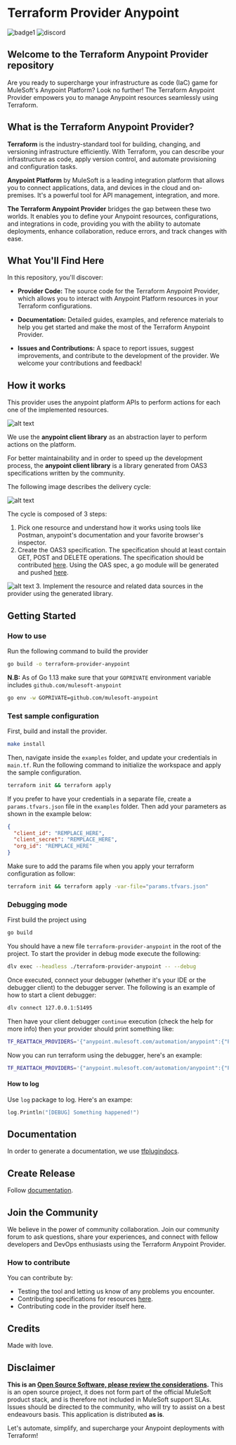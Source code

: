 # Terraform Provider Anypoint

![badge1](https://img.shields.io/badge/Terraform->=1.0.x-blue)
![discord](https://img.shields.io/badge/Discord-7289DA?style=for-the-badge&logo=discord&logoColor=white)

## Welcome to the Terraform Anypoint Provider repository

Are you ready to supercharge your infrastructure as code (IaC) game for MuleSoft's Anypoint Platform? Look no further! The Terraform Anypoint Provider empowers you to manage Anypoint resources seamlessly using Terraform.

## What is the Terraform Anypoint Provider?

**Terraform** is the industry-standard tool for building, changing, and versioning infrastructure efficiently. With Terraform, you can describe your infrastructure as code, apply version control, and automate provisioning and configuration tasks.

**Anypoint Platform** by MuleSoft is a leading integration platform that allows you to connect applications, data, and devices in the cloud and on-premises. It's a powerful tool for API management, integration, and more.

**The Terraform Anypoint Provider** bridges the gap between these two worlds. It enables you to define your Anypoint resources, configurations, and integrations in code, providing you with the ability to automate deployments, enhance collaboration, reduce errors, and track changes with ease.

## What You'll Find Here

In this repository, you'll discover:

* **Provider Code:** The source code for the Terraform Anypoint Provider, which allows you to interact with Anypoint Platform resources in your Terraform configurations.

* **Documentation:** Detailed guides, examples, and reference materials to help you get started and make the most of the Terraform Anypoint Provider.

* **Issues and Contributions:** A space to report issues, suggest improvements, and contribute to the development of the provider. We welcome your contributions and feedback!



## How it works

This provider uses the anypoint platform APIs to perform actions for each one of the implemented resources.

![alt text](drive/imgs/provider-arch.png)

We use the **anypoint client library** as an abstraction layer to perform actions on the platform.

For better maintainability and in order to speed up the development process, the **anypoint client library** is a library generated from OAS3 specifications written by the community.

The following image describes the delivery cycle:

![alt text](drive/imgs/provider-deliver.png)

The cycle is composed of 3 steps:

  1. Pick one resource and understand how it works using tools like Postman, anypoint's documentation and your favorite browser's inspector.
  2. Create the OAS3 specification. The specification should at least contain GET, POST and DELETE operations.
  The specification should be contributed [here](https://github.com/mulesoft-anypoint/anypoint-automation-client-generator). Using the OAS spec, a go module will be generated and pushed [here](https://github.com/mulesoft-anypoint/anypoint-client-go).

  ![alt text](drive/imgs/provider-cycle.png)
  3. Implement the resource and related data sources in the provider using the generated library.

## Getting Started

### How to use

Run the following command to build the provider

```bash
go build -o terraform-provider-anypoint
```

**N.B:** As of Go 1.13 make sure that your `GOPRIVATE` environment variable includes `github.com/mulesoft-anypoint`

```bash
go env -w GOPRIVATE=github.com/mulesoft-anypoint
```

### Test sample configuration

First, build and install the provider.

```bash
make install
```

Then, navigate inside the `examples` folder, and update your credentials in `main.tf`.
Run the following command to initialize the workspace and apply the sample configuration.

```bash
terraform init && terraform apply
```

If you prefer to have your credentials in a separate file, create a `params.tfvars.json` file in the `examples` folder. Then add your parameters as shown in the example below:

```json
{
  "client_id": "REMPLACE_HERE",
  "client_secret": "REMPLACE_HERE",
  "org_id": "REMPLACE_HERE"
}
```

Make sure to add the params file when you apply your terraform configuration as follow:

```bash
terraform init && terraform apply -var-file="params.tfvars.json"
```

### Debugging mode

First build the project using

```bash
go build
```

You should have a new file `terraform-provider-anypoint` in the root of the project. To start the provider in debug mode execute the following:

```bash
dlv exec --headless ./terraform-provider-anypoint -- --debug
```

Once executed, connect your debugger (whether it's your IDE or the debugger client) to the debugger server. The following is an example of how to start a client debugger:

```bash
dlv connect 127.0.0.1:51495
```

Then have your client debugger `continue` execution (check the help for more info) then your provider should print something like:

```bash
TF_REATTACH_PROVIDERS='{"anypoint.mulesoft.com/automation/anypoint":{"Protocol":"grpc","Pid":69612,"Test":true,"Addr":{"Network":"unix","String":"/var/folders/yc/k0_j_x0945jdthsw7fzw5ysh0000gp/T/plugin598168131"}}}'
```

Now you can run terraform using the debugger, here's an example:

```bash
TF_REATTACH_PROVIDERS='{"anypoint.mulesoft.com/automation/anypoint":{"Protocol":"grpc","Pid":69612,"Test":true,"Addr":{"Network":"unix","String":"/var/folders/yc/k0_j_x0945jdthsw7fzw5ysh0000gp/T/plugin598168131"}}}' terraform apply --auto-approve -var-file="params.tfvars.json"
```

#### How to log

Use `log` package to log. Here's an exampe:

```go
log.Println("[DEBUG] Something happened!")
```

## Documentation

In order to generate a documentation, we use [tfplugindocs](https://github.com/hashicorp/terraform-plugin-docs).

## Create Release

Follow [documentation](https://www.terraform.io/docs/registry/providers/publishing.html#using-goreleaser-locally).

## Join the Community

We believe in the power of community collaboration. Join our community forum to ask questions, share your experiences, and connect with fellow developers and DevOps enthusiasts using the Terraform Anypoint Provider.

### How to contribute

You can contribute by:

* Testing the tool and letting us know of any problems you encounter.
* Contributing specifications for resources [here](https://github.com/mulesoft-anypoint/anypoint-automation-client-generator).
* Contributing code in the provider itself here.

## Credits

Made with love.

## Disclaimer

**This is an [Open Source Software, please review the considerations](LICENSE.md).**
This is an open source project, it does not form part of the official MuleSoft product stack, and is therefore not included in MuleSoft support SLAs. Issues should be directed to the community, who will try to assist on a best endeavours basis. This application is distributed **as is**.

Let's automate, simplify, and supercharge your Anypoint deployments with Terraform!
